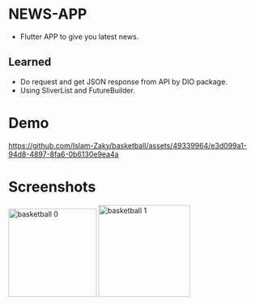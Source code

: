 # NEWS-APP

- Flutter APP to give you latest news.

## Learned

- Do request and get JSON response from API by DIO package.
- Using SliverList and FutureBuilder.

# Demo

https://github.com/Islam-Zaky/basketball/assets/49339964/e3d099a1-94d8-4897-8fa6-0b6130e9ea4a

# Screenshots
<img width="174" alt="basketball 0" src="https://github.com/Islam-Zaky/basketball/assets/49339964/a472a207-ed1b-45fa-8745-ffb4543378f1">
<img width="181" alt="basketball 1" src="https://github.com/Islam-Zaky/basketball/assets/49339964/a9897ff7-03fc-49b0-ad62-83ec9344ff78">
